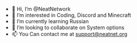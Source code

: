 - 👋 Hi, I’m @NeatNetwork
- 👀 I’m interested in Coding, Discord and Minecraft
- 🌱 I’m currently learning Russian
- 💞️ I’m looking to collaborate on System options
- 📫 You Can contact me at support@neatnet.org
